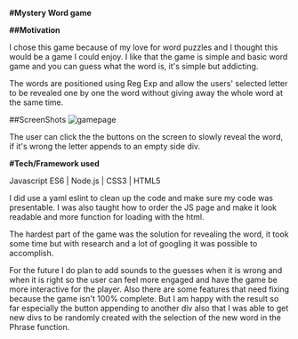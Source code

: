 
**#Mystery Word game**

**##Motivation**

I chose this game because of my love for word puzzles and I thought
this would be a game I could enjoy. I like that the game is simple and basic word game and you can guess what
the word is, it's simple but addicting.

The words are positioned using Reg Exp and allow the users' selected letter to be revealed one by one
the word without giving away the whole word at the same time.

##ScreenShots
![gamepage](https://user-images.githubusercontent.com/40297750/45501372-f923b880-b74e-11e8-832c-de7dac80989c.png)

The user can click the the buttons on the screen to slowly reveal the word, if it's wrong
the letter appends to an empty side div.

**#Tech/Framework used**

Javascript ES6 | Node.js | CSS3 | HTML5


I did use a yaml eslint to clean up the code and make sure my code was presentable. I was also
taught how to order the JS page and make it look readable and more function for loading with the 
html.

The hardest part of the game was the solution for revealing the word, it took some time but
with research and a lot of googling it was possible to accomplish.

For the future I do plan to add sounds to the guesses when it is wrong and when it is right
so the user can feel more engaged and have the game be more interactive for the player. Also 
there are some features that need fixing because the game isn't 100% complete. But I am happy
with the result so far especially the button appending to another div also that I was able to 
get new divs to be randomly created with the selection of the new word in the Phrase function.








